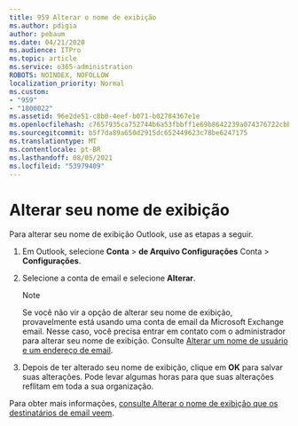 ```yaml
---
title: 959 Alterar o nome de exibição
ms.author: pdigia
author: pebaum
ms.date: 04/21/2020
ms.audience: ITPro
ms.topic: article
ms.service: o365-administration
ROBOTS: NOINDEX, NOFOLLOW
localization_priority: Normal
ms.custom:
- "959"
- "1800022"
ms.assetid: 96e2de51-c8b0-4eef-b071-b02784367e1e
ms.openlocfilehash: c7657935ca752744b6a53fbbff1e69b8642239a074376722cbb0b1fa4036650c
ms.sourcegitcommit: b5f7da89a650d2915dc652449623c78be6247175
ms.translationtype: MT
ms.contentlocale: pt-BR
ms.lasthandoff: 08/05/2021
ms.locfileid: "53979409"
---
```

# <a name="change-your-display-name"></a>Alterar seu nome de exibição
  
Para alterar seu nome de exibição Outlook, use as etapas a seguir.
  
1. Em Outlook, selecione **Conta** \> **de Arquivo Configurações** Conta \> **Configurações**.

2. Selecione a conta de email e selecione **Alterar**.

    > [!NOTE]
    > Se você não vir a opção de alterar seu nome de exibição, provavelmente está usando uma conta de email da Microsoft Exchange email. Nesse caso, você precisa entrar em contato com o administrador para alterar seu nome de exibição. Consulte [Alterar um nome de usuário e um endereço de email](https://docs.microsoft.com/microsoft-365/admin/add-users/change-a-user-name-and-email-address).
  
3. Depois de ter alterado seu nome de exibição, clique em **OK** para salvar suas alterações. Pode levar algumas horas para que suas alterações reflitam em toda a sua organização.

Para obter mais informações, [consulte Alterar o nome de exibição que os destinatários de email veem](https://support.office.com/article/2b53331a-ba2a-4803-88dc-ac9fe376c8a9.aspx).
  